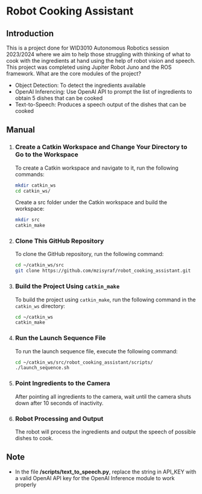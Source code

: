 # Robot Cooking Assistant
## Introduction
This is a project done for WID3010 Autonomous Robotics session 2023/2024 where we aim to help those struggling with thinking of what to cook with the ingredients at hand using the help of robot vision and speech. This project was completed using Jupiter Robot Juno and the ROS framework. What are the core modules of the project?

- Object Detection: To detect the ingredients available
- OpenAI Inferencing: Use OpenAI API to prompt the list of ingredients to obtain 5 dishes that can be cooked
- Text-to-Speech: Produces a speech output of the dishes that can be cooked


## Manual

1. ### Create a Catkin Workspace and Change Your Directory to Go to the Workspace

   To create a Catkin workspace and navigate to it, run the following commands:
   
   ```bash
   mkdir catkin_ws
   cd catkin_ws/
   ```
   Create a src folder under the Catkin workspace and build the workspace:

   ```bash
   mkdir src
   catkin_make
   ```

2. ### Clone This GitHub Repository

   To clone the GitHub repository, run the following command:

   ```bash
   cd ~/catkin_ws/src
   git clone https://github.com/mzisyraf/robot_cooking_assistant.git
   ```

4. ### Build the Project Using `catkin_make`

   To build the project using `catkin_make`, run the following command in the `catkin_ws` directory:

   ```bash
   cd ~/catkin_ws
   catkin_make
   ```

5. ### Run the Launch Sequence File

   To run the launch sequence file, execute the following command:

   ```bash
   cd ~/catkin_ws/src/robot_cooking_assistant/scripts/
   ./launch_sequence.sh
   ```

6. ### Point Ingredients to the Camera

   After pointing all ingredients to the camera, wait until the camera shuts down after 10 seconds of inactivity.

7. ### Robot Processing and Output

   The robot will process the ingredients and output the speech of possible dishes to cook.

## Note
- In the file **/scripts/text_to_speech.py**, replace the string in API_KEY with a valid OpenAI API key for the OpenAI Inference module to work properly
